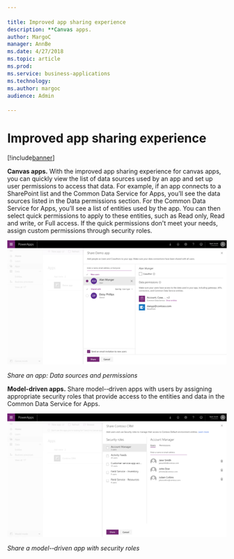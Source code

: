 ```yaml
---

title: Improved app sharing experience
description: **Canvas apps.
author: MargoC
manager: AnnBe
ms.date: 4/27/2018
ms.topic: article
ms.prod: 
ms.service: business-applications
ms.technology: 
ms.author: margoc
audience: Admin

---
```

#  Improved app sharing experience 




[!include[banner](../../../includes/banner.md)]

**Canvas apps.** With the improved app sharing experience for canvas apps, you
can quickly view the list of data sources used by an app and set up user
permissions to access that data. For example, if an app connects to a SharePoint
list and the Common Data Service for Apps, you’ll see the data sources listed in
the Data permissions section. For the Common Data Service for Apps, you’ll see a
list of entities used by the app. You can then select quick permissions to apply
to these entities, such as Read only, Read and write, or Full access. If the
quick permissions don't meet your needs, assign custom permissions through
security roles.

![](media/improved-app-sharing-experience-1.png "")
<!-- picture -->


*Share an app: Data sources and permissions*

**Model-driven apps.** Share model-‑driven apps with users by assigning
appropriate security roles that provide access to the entities and data in the
Common Data Service for Apps.

![A screenshot of how to share a model-driven app with security roles](media/improved-app-sharing-experience-2.png "A screenshot of how to share a model-driven app with security roles")
<!-- AppSharing - Screenshot 3.png -->


*Share a model-‑driven app with security roles*
